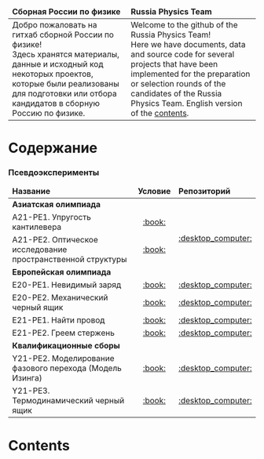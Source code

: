 <table>
	<thead>
		<tr>
			<td><strong>Сборная России по физике</strong></td>
			<td><strong>Russia Physics Team</strong></td>
		</tr>
	</thead>
	<tbody>
		<tr>
			<td>Добро пожаловать на гитхаб сборной России по физике!<br />Здесь хранятся материалы, данные и исходный код некоторых проектов, которые были реализованы для подготовки или отбора кандидатов в сборную Россию по физике.</td>
			<td>Welcome to the github of the Russia Physics Team!<br />Here we have documents, data and source code for several projects that have been implemented for the preparation or selection rounds of the candidates of the Russia Physics Team. English version of the <a href="#contents_en">contents</a>.</td>
		</tr>
	</tbody>
</table>

# Содержание
### Псевдоэксперименты
<table>
	<thead>
		<tr>
			<td><strong>Название</strong></td>
			<td><strong>Условие</strong></td>
			<td><strong>Репозиторий</strong></td>
		</tr>
	</thead>
	<tbody>
		<tr>
			<td colspan="3"><strong>Азиатская олимпиада</strong></td>
		</tr>
		<tr>
			<td>A21-PE1. Упругость кантилевера</td>
			<td align="center"><a href="https://pho.rs/p/294">:book:</a></td>
			<td align="center" rowspan="2"><a href="https://github.com/pho-rs/A21-PE1-PE2.-Elasticity-of-cantilever.-Spatial-structure">:desktop_computer:</a></td>
		</tr>
		<tr>
			<td>A21-PE2. Оптическое исследование пространственной структуры</td>
			<td align="center"><a href="https://pho.rs/p/295">:book:</a></td>
		</tr>
		<tr>
			<td colspan="3"><strong>Европейская олимпиада</strong></td>
		</tr>
		<tr>
			<td>E20-PE1. Невидимый заряд</td>
			<td align="center"><a href="https://pho.rs/p/1309">:book:</a></td>
			<td align="center"><a href="https://github.com/pho-rs/E20-PE1.-Hidden-charge">:desktop_computer:</a></td>
		</tr>
		<tr>
			<td>E20-PE2. Механический черный ящик</td>
			<td align="center"><a href="https://pho.rs/p/1314">:book:</a></td>
			<td align="center"><a href="https://github.com/pho-rs/E20-PE2.-Mechanical-black-box">:desktop_computer:</a></td>
		</tr>
		<tr>
			<td>E21-PE1. Найти провод</td>
			<td align="center"><a href="https://pho.rs/p/1319">:book:</a></td>
			<td align="center"><a href="https://github.com/pho-rs/E21-PE1.-Hidden-wire">:desktop_computer:</a></td>
		</tr>
		<tr>
			<td>E21-PE2. Греем стержень</td>
			<td align="center"><a href="https://pho.rs/p/1321">:book:</a></td>
			<td align="center"><a href="https://github.com/pho-rs/E21-PE2.-Hot-cylinder">:desktop_computer:</a></td>
		</tr>
		<tr>
			<td colspan="3"><strong>Квалификационные сборы</strong></td>
		</tr>
		<tr>
			<td>Y21-PE2. Моделирование фазового перехода (Модель Изинга)</td>
			<td align="center"><a href="https://pho.rs/p/243">:book:</a></td>
			<td align="center"><a href="https://github.com/pho-rs/Y21-PE2.-Ising-Model">:desktop_computer:</a></td>
		</tr>
		<tr>
			<td>Y21-PE3. Термодинамический черный ящик</td>
			<td align="center"><a href="https://pho.rs/p/244">:book:</a></td>
			<td align="center"><a href="https://github.com/pho-rs/Y21-PE3.-Black-box-in-thermodynamics">:desktop_computer:</a></td>
		</tr>
	</tbody>
</table>

<h1 id="contents_en">Contents</h1>
